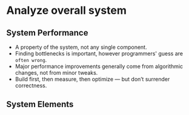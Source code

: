 # Analyze overall system

## System Performance
* A property of the system, not any single component.
* Finding bottlenecks is important, however programmers' guess are `often wrong`.
* Major performance improvements generally come from algorithmic changes, not from minor tweaks.
* Build first, then measure, then optimize — but don’t surrender correctness.

## System Elements
